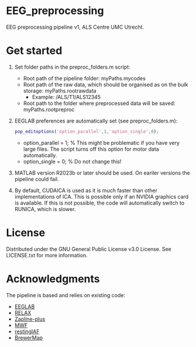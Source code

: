 # EEG_preprocessing
EEG preprocessing pipeline v1, ALS Centre UMC Utrecht.

# Get started
1. Set folder paths in the preproc_folders.m script:
	- Root path of the pipeline folder: myPaths.mycodes
	- Root path of the raw data, which should be organised as on the bulk storage: myPaths.rootrawdata
		- Example: /ALS/T1/ALS12345
	- Root path to the folder where preprocessed data will be saved: myPaths.rootpreproc

2. EEGLAB preferences are automatically set (see preproc_folders.m):
	```MATLAB
	pop_editoptions('option_parallel',1,'option_single',0);
	```
	- option_parallel = 1; % This might be problematic if you have very large files. The script turns off this option for motor data automatically.
	- option_single   = 0; % Do not change this!

3. MATLAB version R2023b or later should be used. On eariler versions the pipeline could fail.

4. By default, CUDAICA is used as it is much faster than other implementations of ICA. This is possible only if an NVIDIA graphics card is available. If this is not possible, the code will automatically switch to RUNICA, which is slower.


# License
Distributed under the GNU General Public License v3.0 License. See LICENSE.txt for more information.

# Acknowledgments
The pipeline is based and relies on existing code:
- [EEGLAB](https://github.com/sccn/eeglab/)
- [RELAX](https://github.com/NeilwBailey/RELAX/)
- [Zapline-plus](https://github.com/MariusKlug/zapline-plus/)
- [MWF](https://github.com/exporl/mwf-artifact-removal/)
- [restingIAF](https://github.com/corcorana/restingIAF/)
- [BrewerMap](https://github.com/DrosteEffect/BrewerMap/)
